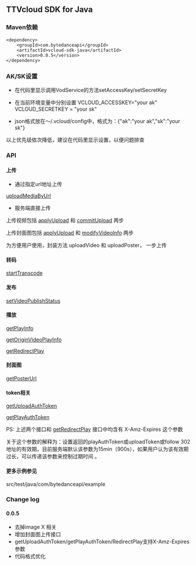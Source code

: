 ## TTVcloud SDK for Java

### Maven依赖
```
<dependency>
    <groupId>com.bytedanceapi</groupId>
    <artifactId>vcloud-sdk-java</artifactId>
    <version>0.0.5</version>
</dependency>
```

### AK/SK设置
- 在代码里显示调用VodService的方法setAccessKey/setSecretKey

- 在当前环境变量中分别设置 VCLOUD_ACCESSKEY="your ak"  VCLOUD_SECRETKEY = "your sk"

- json格式放在～/.vcloud/config中，格式为：{"ak":"your ak","sk":"your sk"}

以上优先级依次降低，建议在代码里显示设置，以便问题排查

### API

#### 上传

- 通过指定url地址上传

[uploadMediaByUrl](https://open.bytedance.com/docs/4/4652/)

- 服务端直接上传


上传视频包括 [applyUpload](https://open.bytedance.com/docs/4/2915/) 和 [commitUpload](https://open.bytedance.com/docs/4/2916/) 两步

上传封面图包括 [applyUpload](https://open.bytedance.com/docs/4/2915/) 和 [modifyVideoInfo](https://open.bytedance.com/docs/4/4367/) 两步


为方便用户使用，封装方法 uploadVideo 和 uploadPoster， 一步上传


#### 转码
[startTranscode](https://open.bytedance.com/docs/4/1670/)


#### 发布
[setVideoPublishStatus](https://open.bytedance.com/docs/4/4709/)


#### 播放
[getPlayInfo](https://open.bytedance.com/docs/4/2918/)

[getOriginVideoPlayInfo](https://open.bytedance.com/docs/4/11148/)

[getRedirectPlay](https://open.bytedance.com/docs/4/9205/)

#### 封面图
[getPosterUrl]()

#### token相关
[getUploadAuthToken](https://open.bytedance.com/docs/4/6275/)

[getPlayAuthToken](https://open.bytedance.com/docs/4/6275/)

PS: 上述两个接口和 [getRedirectPlay](https://open.bytedance.com/docs/4/9205/) 接口中均含有 X-Amz-Expires 这个参数

关于这个参数的解释为：设置返回的playAuthToken或uploadToken或follow 302地址的有效期，目前服务端默认该参数为15min（900s），如果用户认为该有效期过长，可以传递该参数来控制过期时间
。


#### 更多示例参见
src/test/java/com/bytedanceapi/example

### Change log

#### 0.0.5
- 去掉image X 相关
- 增加封面图上传接口
- getUploadAuthToken/getPlayAuthToken/RedirectPlay支持X-Amz-Expires参数
- 代码格式优化